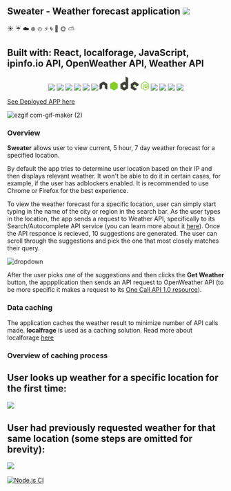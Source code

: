 ## Sweater - Weather forecast application  <img width="55" src="https://user-images.githubusercontent.com/41551585/164777612-1494781c-9d30-432f-aa82-d46bbdc40b51.png"/>
:sunny:	:umbrella:	:cloud: :snowflake:	:snowman: :zap:
:cyclone:	:foggy:	:sun_with_face: :partly_sunny:

## Built with: React, localforage, JavaScript, ipinfo.io API, OpenWeather API, Weather API

<div align="center">
  <img width="55" src="https://raw.githubusercontent.com/gilbarbara/logos/master/logos/react.svg"/>
  <img width="55" src="https://user-images.githubusercontent.com/41551585/164792482-505c9156-74df-49b4-adf1-038cb897b393.svg"/>
  <img width="55" src="https://raw.githubusercontent.com/gilbarbara/logos/master/logos/bootstrap.svg"/>
  <img width="55" src="https://raw.githubusercontent.com/gilbarbara/logos/master/logos/eslint.svg"/>
  <img width="55" src="https://raw.githubusercontent.com/gilbarbara/logos/master/logos/jest.svg"/>
  <img width="55" src="https://raw.githubusercontent.com/gilbarbara/logos/master/logos/momentjs.svg"/>
  <img width="115" src="https://raw.githubusercontent.com/gilbarbara/logos/master/logos/nodejs.svg"/>
  <img width="55" src="https://raw.githubusercontent.com/gilbarbara/logos/master/logos/prettier.svg"/>
  <img width="55" src="https://user-images.githubusercontent.com/41551585/164776636-a6847e3f-3c21-47c7-a725-e6ff78e655d2.svg"/>
  <img width="155" src="https://user-images.githubusercontent.com/41551585/164776413-6b15a88f-d753-492a-8517-65f639bc874b.svg"/>
  <img width="155" src="https://user-images.githubusercontent.com/41551585/164788716-37f8ea00-3e0e-4b12-900e-6dacb31a0a18.svg"/>

</div>

[See Deployed APP here](https://sweater-weatherapp.herokuapp.com/)

![ezgif com-gif-maker (2)](https://user-images.githubusercontent.com/41551585/164791091-cd10e502-669c-426f-bb4b-41c0a8b04ea0.gif)

### Overview

**Sweater** allows user to view current, 5 hour, 7 day weather forecast for a specified location. 

By default the app tries to determine user location based on their IP and then displays relevant weather. It won't be able to do it in certain cases, for example, if the user has adblockers enabled. It is recommended to use Chrome or Firefox for the best experience.

To view the weather forecast for a specific location, user can simply start typing in the name of the city or region in the search bar. As the user types in the location, the app sends a request to Weather API, specifically to its Search/Autocomplete API service (you can learn more about it [here](https://www.weatherapi.com/docs/)). 
Once the API responce is recieved, 10 suggestions are generated. The user can scroll through the suggestions and pick the one that most closely matches their query. 

<img width="600" alt="dropdown" src="https://user-images.githubusercontent.com/41551585/164789985-c73a96e4-cf26-41db-a9ce-1b7367bc9229.gif">

After the user picks one of the suggestions and then clicks the **Get Weather** button, the apppplication then sends an API request to OpenWeather API (to be more specific it makes a request to its [One Call API 1.0 resource](https://openweathermap.org/api/one-call-api)).

### Data caching
The application caches the weather result to minimize number of API calls made. **localfrage** is used as a caching solution. Read more about localforage [here](https://localforage.github.io/localForage/)

### Overview of caching process

## User looks up weather for a specific location for the first time:
  <img width="355" src="https://user-images.githubusercontent.com/41551585/164791879-1f8c969d-6dfb-40b3-8fd0-ed608516ceb8.png"/>


## User had previously requested weather for that same location (some steps are omitted for brevity):
  <img width="450" src="https://user-images.githubusercontent.com/41551585/164786055-19e55b85-7a64-43e0-9e56-9244f3465d23.png"/>


[![Node.js CI](https://github.com/olgashi/sweater/actions/workflows/node.js.yml/badge.svg)](https://github.com/olgashi/sweater/actions/workflows/node.js.yml)
